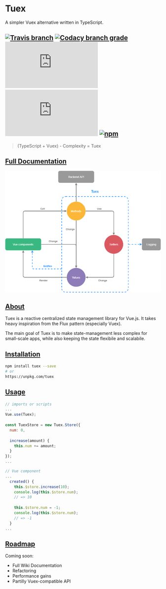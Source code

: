 # Tuex

A simpler Vuex alternative written in TypeScript.

## [![Travis branch](https://img.shields.io/travis/Raiondesu/Tuex/master.svg?style=flat-square)](https://travis-ci.org/Raiondesu/Tuex) [![Codacy branch grade](https://img.shields.io/codacy/grade/929a2e386c4c4cb6ae12619f89b0f0e3/master.svg?style=flat-square)]() ![size](https://badges.herokuapp.com/size/npm/tuex@latest/cjs/index.min.js?style=flat-square) ![size](https://badges.herokuapp.com/size/npm/tuex@latest/cjs/index.min.js?style=flat-square&gzip=true) [![npm](https://img.shields.io/npm/dt/tuex.svg?style=flat-square)](http://npmjs.com/package/tuex)

> (TypeScript + Vuex) - Complexity = Tuex

## [Full Documentation](https://github.com/Raiondesu/Tuex/wiki)

![](https://github.com/Raiondesu/Tuex/raw/master/TuexDiagram.png)

## [About](https://github.com/Raiondesu/Tuex/wiki/What-is-Tuex)

Tuex is a reactive centralized state management library for Vue.js. It takes heavy inspiration from the Flux pattern (especially Vuex).

The main goal of Tuex is to make state-management less complex for small-scale apps, while also keeping the state flexibile and scalabile.

## [Installation](https://github.com/Raiondesu/Tuex/wiki/Installation)

```bash
npm install tuex --save
# or
https://unpkg.com/tuex
```

## [Usage](https://github.com/Raiondesu/Tuex/wiki/Getting-Started)

```js
// imports or scripts
...
Vue.use(Tuex);

const TuexStore = new Tuex.Store({
  num: 0,

  increase(amount) {
    this.num += amount;
  }
});
...
```

```js
// Vue component
...
  created() {
    this.$store.increase(10);
    console.log(this.$store.num);
    // => 10

    this.$store.num = -1;
    console.log(this.$store.num);
    // => -1
  }
...
```

## [Roadmap](https://github.com/Raiondesu/Tuex/wiki/Roadmap)

Coming soon:
- Full Wiki Documentation
- Refactoring
- Performance gains
- Partilly Vuex-compatible API
